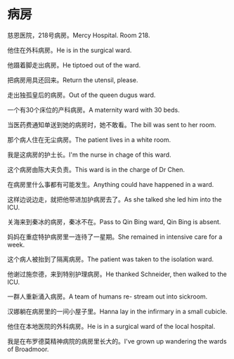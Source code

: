 # 病房

<p><span class="chinese">慈恩医院，218号病房。</span><span class="english">Mercy Hospital. Room 218.</span></p>

<p><span class="chinese">他住在外科病房。</span><span class="english">He is in the surgical ward.</span></p>

<p><span class="chinese">他蹑着脚走出病房。</span><span class="english">He tiptoed out of the ward.</span></p>

<p><span class="chinese">把病房用具还回来。</span><span class="english">Return the utensil, please.</span></p>

<p><span class="chinese">走出独孤皇后的病房。</span><span class="english">Out of the queen dugus ward.</span></p>

<p><span class="chinese">一个有30个床位的产科病房。</span><span class="english">A maternity ward with 30 beds.</span></p>

<p><span class="chinese">当医药费通知单送到她的病房时，她不敢看。</span><span class="english">The bill was sent to her room.</span></p>

<p><span class="chinese">那个病人住在无尘病房。</span><span class="english">The patient lives in a white room.</span></p>

<p><span class="chinese">我是这病房的护土长。</span><span class="english">I'm the nurse in chage of this ward.</span></p>

<p><span class="chinese">这个病房由陈大夫负责。</span><span class="english">This ward is in the charge of Dr Chen.</span></p>

<p><span class="chinese">在病房里什么事都有可能发生。</span><span class="english">Anything could have happened in a ward.</span></p>

<p><span class="chinese">这样边说边走，就把他带进加护病房去了。</span><span class="english">As she talked she led him into the ICU.</span></p>

<p><span class="chinese">关海来到秦冰的病房，秦冰不在。</span><span class="english">Pass to Qin Bing ward, Qin Bing is absent.</span></p>

<p><span class="chinese">妈妈在重症特护病房里一连待了一星期。</span><span class="english">She remained in intensive care for a week.</span></p>

<p><span class="chinese">这个病人被抬到了隔离病房。</span><span class="english">The patient was taken to the isolation ward.</span></p>

<p><span class="chinese">他谢过施奈德，来到特别护理病房。</span><span class="english">He thanked Schneider, then walked to the ICU.</span></p>

<p><span class="chinese">一群人重新涌入病房。</span><span class="english">A team of humans re- stream out into sickroom.</span></p>

<p><span class="chinese">汉娜躺在病房里的一间小屋子里。</span><span class="english">Hanna lay in the infirmary in a small cubicle.</span></p>

<p><span class="chinese">他住在本地医院的外科病房。</span><span class="english">He is in a surgical ward of the local hospital.</span></p>

<p><span class="chinese">我是在布罗德莫精神病院的病房里长大的。</span><span class="english">I've grown up wandering the wards of Broadmoor.</span></p>

